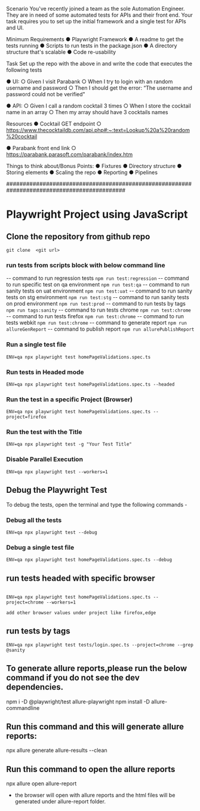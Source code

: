 Scenario
You've recently joined a team as the sole Automation Engineer.
They are in need of some automated tests for APIs and their front end. Your task requires you to set up
the initial framework and a single test for APIs and UI.

Minimum Requirements
● Playwright Framework
● A readme to get the tests running
● Scripts to run tests in the package.json
● A directory structure that's scalable
● Code re-usability

Task
Set up the repo with the above in and write the code that executes the following tests

● UI:
○ Given I visit Parabank
○ When I try to login with an random username and password
○ Then I should get the error: “The username and password could not be verified"

● API:
○ Given I call a random cocktail 3 times
○ When I store the cocktail name in an array
○ Then my array should have 3 cocktails names

Resources
● Cocktail GET endpoint
○ https://www.thecocktaildb.com/api.php#:~:text=Lookup%20a%20random%20cocktail

● Parabank front end link
○ https://parabank.parasoft.com/parabank/index.htm


Things to think about/Bonus Points:
● Fixtures
● Directory structure
● Storing elements
● Scaling the repo
● Reporting
● Pipelines

############################################################################################



# Playwright Project using JavaScript


## Clone the repository from github repo

```shell
git clone  <git url>
``````

### run tests from scripts block with below command line

-- command to run regression tests
`npm run test:regression`
-- command to run specific test on qa environment
`npm run test:qa`
-- command to run sanity tests on uat environment
`npm run test:uat`
-- command to run sanity tests on stg environment
`npm run test:stg`
-- command to run sanity tests on prod environment
`npm run test:prod`
-- command to run tests by tags
`npm run tags:sanity`
-- command to run tests chrome
`npm run test:chrome`
-- command to run tests firefox
`npm run test:chrome`
-- command to run tests webkit
`npm run test:chrome`
-- command to generate report
`npm run allureGenReport`
-- command to publish report
`npm run allurePublishReport`

### Run a single test file
```shell
ENV=qa npx playwright test homePageValidations.spec.ts
```

### **Run tests in Headed mode**
```shell
ENV=qa npx playwright test homePageValidations.spec.ts --headed
```

### **Run the test in a specific Project (Browser)**
```shell
ENV=qa npx playwright test homePageValidations.spec.ts --project=firefox
```

### **Run the test with the Title**
```shell
ENV=qa npx playwright test -g "Your Test Title"
```

### **Disable Parallel Execution**
```shell
ENV=qa npx playwright test --workers=1
```

## Debug the Playwright Test
To debug the tests, open the terminal and type the following commands -

### **Debug all the tests**
```shell
ENV=qa npx playwright test --debug
```

### **Debug a single test file**
```shell
ENV=qa npx playwright test homePageValidations.spec.ts --debug
```

## run tests headed with specific browser
```shell

ENV=qa npx playwright test homePageValidations.spec.ts --project=chrome --workers=1

add other browser values under project like firefox,edge 
```

## run tests by tags
```shell
ENV=qa npx playwright test tests/login.spec.ts --project=chrome --grep @sanity
```

## To generate allure reports,please run the below command if you do not see the dev dependencies.

npm i -D @playwright/test allure-playwright
npm install -D allure-commandline

## Run this command and this will generate allure reports:

npx allure generate allure-results --clean

## Run this command to open the allure reports

npx allure open allure-report

* the browser will open with allure reports and the html files will be generated under allure-report folder.

